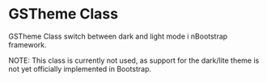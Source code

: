 # GSTheme Class
 
GSTheme Class switch between dark and light mode i nBootstrap framework.
 
NOTE: This class is currently not used, as support for the dark/lite theme is not yet officially implemented in Bootstrap.
 
